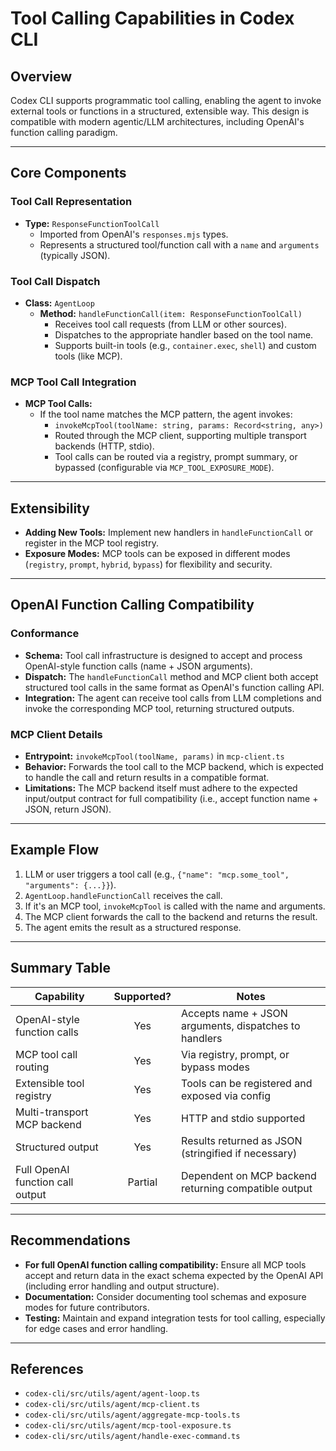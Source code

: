 # Tool Calling Capabilities in Codex CLI

## Overview

Codex CLI supports programmatic tool calling, enabling the agent to invoke external tools or functions in a structured, extensible way. This design is compatible with modern agentic/LLM architectures, including OpenAI's function calling paradigm.

---

## Core Components

### Tool Call Representation

- **Type:** `ResponseFunctionToolCall`
  - Imported from OpenAI's `responses.mjs` types.
  - Represents a structured tool/function call with a `name` and `arguments` (typically JSON).

### Tool Call Dispatch

- **Class:** `AgentLoop`
  - **Method:** `handleFunctionCall(item: ResponseFunctionToolCall)`
    - Receives tool call requests (from LLM or other sources).
    - Dispatches to the appropriate handler based on the tool name.
    - Supports built-in tools (e.g., `container.exec`, `shell`) and custom tools (like MCP).

### MCP Tool Call Integration

- **MCP Tool Calls:**
  - If the tool name matches the MCP pattern, the agent invokes:
    - `invokeMcpTool(toolName: string, params: Record<string, any>)`
    - Routed through the MCP client, supporting multiple transport backends (HTTP, stdio).
    - Tool calls can be routed via a registry, prompt summary, or bypassed (configurable via `MCP_TOOL_EXPOSURE_MODE`).

---

## Extensibility

- **Adding New Tools:** Implement new handlers in `handleFunctionCall` or register in the MCP tool registry.
- **Exposure Modes:** MCP tools can be exposed in different modes (`registry`, `prompt`, `hybrid`, `bypass`) for flexibility and security.

---

## OpenAI Function Calling Compatibility

### Conformance

- **Schema:** Tool call infrastructure is designed to accept and process OpenAI-style function calls (name + JSON arguments).
- **Dispatch:** The `handleFunctionCall` method and MCP client both accept structured tool calls in the same format as OpenAI's function calling API.
- **Integration:** The agent can receive tool calls from LLM completions and invoke the corresponding MCP tool, returning structured outputs.

### MCP Client Details

- **Entrypoint:** `invokeMcpTool(toolName, params)` in `mcp-client.ts`
- **Behavior:** Forwards the tool call to the MCP backend, which is expected to handle the call and return results in a compatible format.
- **Limitations:** The MCP backend itself must adhere to the expected input/output contract for full compatibility (i.e., accept function name + JSON, return JSON).

---

## Example Flow

1. LLM or user triggers a tool call (e.g., `{"name": "mcp.some_tool", "arguments": {...}}`).
2. `AgentLoop.handleFunctionCall` receives the call.
3. If it's an MCP tool, `invokeMcpTool` is called with the name and arguments.
4. The MCP client forwards the call to the backend and returns the result.
5. The agent emits the result as a structured response.

---

## Summary Table

| Capability                       | Supported? | Notes                                                 |
| -------------------------------- | :--------: | ----------------------------------------------------- |
| OpenAI-style function calls      |    Yes     | Accepts name + JSON arguments, dispatches to handlers |
| MCP tool call routing            |    Yes     | Via registry, prompt, or bypass modes                 |
| Extensible tool registry         |    Yes     | Tools can be registered and exposed via config        |
| Multi-transport MCP backend      |    Yes     | HTTP and stdio supported                              |
| Structured output                |    Yes     | Results returned as JSON (stringified if necessary)   |
| Full OpenAI function call output |  Partial   | Dependent on MCP backend returning compatible output  |

---

## Recommendations

- **For full OpenAI function calling compatibility:** Ensure all MCP tools accept and return data in the exact schema expected by the OpenAI API (including error handling and output structure).
- **Documentation:** Consider documenting tool schemas and exposure modes for future contributors.
- **Testing:** Maintain and expand integration tests for tool calling, especially for edge cases and error handling.

---

## References

- `codex-cli/src/utils/agent/agent-loop.ts`
- `codex-cli/src/utils/agent/mcp-client.ts`
- `codex-cli/src/utils/agent/aggregate-mcp-tools.ts`
- `codex-cli/src/utils/agent/mcp-tool-exposure.ts`
- `codex-cli/src/utils/agent/handle-exec-command.ts`
